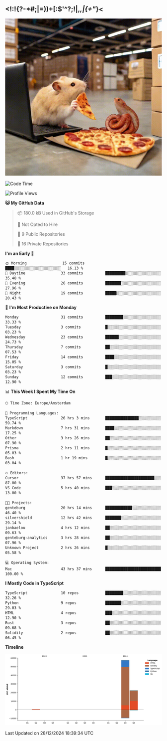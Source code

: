 ## <!:!{?-*#;|=))+[:$'^?;!|,_,|{\+"_}<

![hamster is coding in front of pc at warehouse. and then, squid eats the pizza](/public/image/0.gif)

<!--START_SECTION:waka-->
![Code Time](http://img.shields.io/badge/Code%20Time-113%20hrs%2028%20mins-blue)

![Profile Views](http://img.shields.io/badge/Profile%20Views-1-blue)

**🐱 My GitHub Data** 

> 📦 180.0 kB Used in GitHub's Storage 
 > 
> 🚫 Not Opted to Hire
 > 
> 📜 9 Public Repositories 
 > 
> 🔑 16 Private Repositories 
 > 
**I'm an Early 🐤** 

```text
🌞 Morning                15 commits          ████░░░░░░░░░░░░░░░░░░░░░   16.13 % 
🌆 Daytime                33 commits          █████████░░░░░░░░░░░░░░░░   35.48 % 
🌃 Evening                26 commits          ███████░░░░░░░░░░░░░░░░░░   27.96 % 
🌙 Night                  19 commits          █████░░░░░░░░░░░░░░░░░░░░   20.43 % 
```
📅 **I'm Most Productive on Monday** 

```text
Monday                   31 commits          ████████░░░░░░░░░░░░░░░░░   33.33 % 
Tuesday                  3 commits           █░░░░░░░░░░░░░░░░░░░░░░░░   03.23 % 
Wednesday                23 commits          ██████░░░░░░░░░░░░░░░░░░░   24.73 % 
Thursday                 7 commits           ██░░░░░░░░░░░░░░░░░░░░░░░   07.53 % 
Friday                   14 commits          ████░░░░░░░░░░░░░░░░░░░░░   15.05 % 
Saturday                 3 commits           █░░░░░░░░░░░░░░░░░░░░░░░░   03.23 % 
Sunday                   12 commits          ███░░░░░░░░░░░░░░░░░░░░░░   12.90 % 
```


📊 **This Week I Spent My Time On** 

```text
🕑︎ Time Zone: Europe/Amsterdam

💬 Programming Languages: 
TypeScript               26 hrs 3 mins       ███████████████░░░░░░░░░░   59.74 % 
Markdown                 7 hrs 31 mins       ████░░░░░░░░░░░░░░░░░░░░░   17.25 % 
Other                    3 hrs 26 mins       ██░░░░░░░░░░░░░░░░░░░░░░░   07.90 % 
Prisma                   2 hrs 11 mins       █░░░░░░░░░░░░░░░░░░░░░░░░   05.03 % 
Bash                     1 hr 19 mins        █░░░░░░░░░░░░░░░░░░░░░░░░   03.04 % 

🔥 Editors: 
Cursor                   37 hrs 57 mins      ██████████████████████░░░   87.00 % 
VS Code                  5 hrs 40 mins       ███░░░░░░░░░░░░░░░░░░░░░░   13.00 % 

🐱‍💻 Projects: 
genteburg                20 hrs 14 mins      ████████████░░░░░░░░░░░░░   46.40 % 
silvershield             12 hrs 42 mins      ███████░░░░░░░░░░░░░░░░░░   29.14 % 
janbaelou                4 hrs 12 mins       ██░░░░░░░░░░░░░░░░░░░░░░░   09.63 % 
genteburg-analytics      3 hrs 28 mins       ██░░░░░░░░░░░░░░░░░░░░░░░   07.96 % 
Unknown Project          2 hrs 26 mins       █░░░░░░░░░░░░░░░░░░░░░░░░   05.58 % 

💻 Operating System: 
Mac                      43 hrs 37 mins      █████████████████████████   100.00 % 
```

**I Mostly Code in TypeScript** 

```text
TypeScript               10 repos            ████████░░░░░░░░░░░░░░░░░   32.26 % 
Python                   9 repos             ███████░░░░░░░░░░░░░░░░░░   29.03 % 
HTML                     4 repos             ███░░░░░░░░░░░░░░░░░░░░░░   12.90 % 
Rust                     3 repos             ██░░░░░░░░░░░░░░░░░░░░░░░   09.68 % 
Solidity                 2 repos             ██░░░░░░░░░░░░░░░░░░░░░░░   06.45 % 
```



**Timeline**

![Lines of Code chart](https://raw.githubusercontent.com/yosui/yosui/master/assets/bar_graph.png)


 Last Updated on 28/12/2024 18:39:34 UTC
<!--END_SECTION:waka-->
